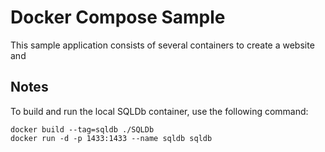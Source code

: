 # Docker Compose Sample

This sample application consists of several containers to create a website and 

## Notes

To build and run the local SQLDb container, use the following command:

    docker build --tag=sqldb ./SQLDb
    docker run -d -p 1433:1433 --name sqldb sqldb    